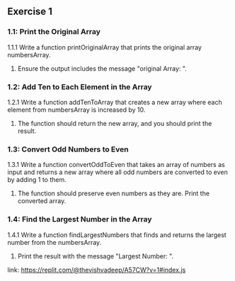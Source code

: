 ## Exercise 1

### 1.1: Print the Original Array
1.1.1 Write a function printOriginalArray that prints the original array numbersArray.
1. Ensure the output includes the message "original Array: ".

### 1.2: Add Ten to Each Element in the Array
1.2.1 Write a function addTenToArray that creates a new array where each element from numbersArray is increased by 10.
1. The function should return the new array, and you should print the result.

### 1.3: Convert Odd Numbers to Even
1.3.1 Write a function convertOddToEven that takes an array of numbers as input and returns a new array where all odd numbers are converted to even by adding 1 to them.

1. The function should preserve even numbers as they are. Print the converted array.

### 1.4: Find the Largest Number in the Array
1.4.1 Write a function findLargestNumbers that finds and returns the largest number from the numbersArray.
1. Print the result with the message "Largest Number: ".

link: https://replit.com/@thevishvadeep/A57CW?v=1#index.js
